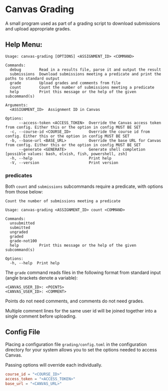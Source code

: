 # Canvas Grading

A small program used as part of a grading script to download submissions and upload appropriate grades.

## Help Menu:

```
Usage: canvas-grading [OPTIONS] <ASSIGNMENT_ID> <COMMAND>

Commands:
  debug        Read in a results file, parse it and output the result
  submissions  Download submissions meeting a predicate and print the paths to standard output
  grade        Upload grades and comments from file
  count        Count the number of submissions meeting a predicate
  help         Print this message or the help of the given subcommand(s)

Arguments:
  <ASSIGNMENT_ID>  Assignment ID in Canvas

Options:
      --access-token <ACCESS_TOKEN>  Override the Canvas access token from config. Either this or the option in config MUST BE SET
  -c, --course-id <COURSE_ID>        Override the course id from config. Either this or the option in config MUST BE SET
  -b, --base-url <BASE_URL>          Override the base URL for Canvas from config. Either this or the option in config MUST BE SET
      --generate <GENERATE>          Generate shell completion [possible values: bash, elvish, fish, powershell, zsh]
  -h, --help                         Print help
  -V, --version                      Print version
```

### predicates

Both `count` and `submissions` subcommands require a predicate, with options from those below:

```
Count the number of submissions meeting a predicate

Usage: canvas-grading <ASSIGNMENT_ID> count <COMMAND>

Commands:
  unsubmitted  
  submitted    
  ungraded     
  graded       
  grade-not100
  help         Print this message or the help of the given subcommand(s)

Options:
  -h, --help  Print help
```

The `grade` command reads files in the following format from standard input (angle brackets denote a variable):

```
<CANVAS_USER_ID>: <POINTS>
<CANVAS_USER_ID>: <COMMENT>
```

Points do not need comments, and comments do not need grades.

Multiple comment lines for the same user id will be joined together into a single comment before uploading.

## Config File

Placing a configuration file `grading/config.toml` in the configuration directory for your system allows you to set the options needed to access Canvas.

Passing options will override each individually.

```toml
course_id = "<COURSE_ID>"
access_token = "<ACCESS_TOKEN>"
base_url = "<CANVAS_URL>"
```
